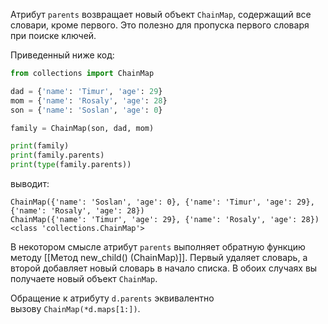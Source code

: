 
Атрибут `parents` возвращает новый объект `ChainMap`, содержащий все словари, кроме первого. Это полезно для пропуска первого словаря при поиске ключей.

Приведенный ниже код:

```python
from collections import ChainMap

dad = {'name': 'Timur', 'age': 29}
mom = {'name': 'Rosaly', 'age': 28}
son = {'name': 'Soslan', 'age': 0}

family = ChainMap(son, dad, mom)

print(family)
print(family.parents)
print(type(family.parents))
```

выводит:

```no-highlight
ChainMap({'name': 'Soslan', 'age': 0}, {'name': 'Timur', 'age': 29}, {'name': 'Rosaly', 'age': 28})
ChainMap({'name': 'Timur', 'age': 29}, {'name': 'Rosaly', 'age': 28})
<class 'collections.ChainMap'>
```

В некотором смысле атрибут `parents` выполняет обратную функцию методу [[Метод new_child() (ChainMap)]]. Первый удаляет словарь, а второй добавляет новый словарь в начало списка. В обоих случаях вы получаете новый объект `ChainMap`.

Обращение к атрибуту `d.parents` эквивалентно вызову `ChainMap(*d.maps[1:])`.